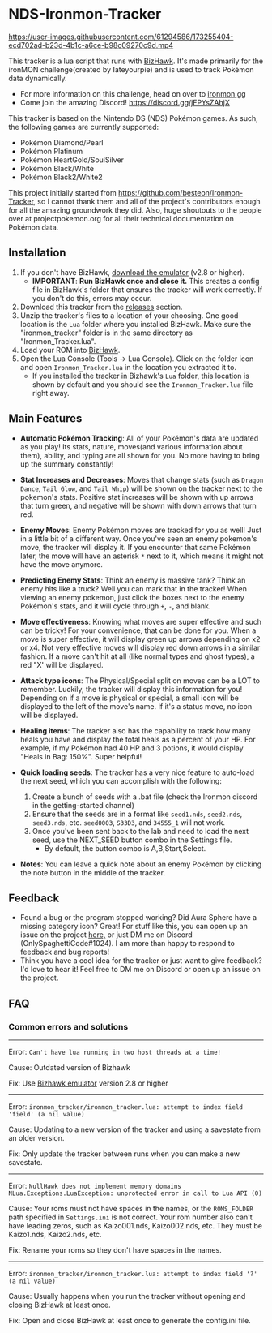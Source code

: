 # NDS-Ironmon-Tracker


https://user-images.githubusercontent.com/61294586/173255404-ecd702ad-b23d-4b1c-a6ce-b98c09270c9d.mp4



This tracker is a lua script that runs with [BizHawk](https://tasvideos.org/BizHawk/ReleaseHistory). It's made primarily for the ironMON challenge(created by Iateyourpie) and is used to track Pokémon data dynamically.

- For more information on this challenge, head on over to [ironmon.gg](http://ironmon.gg)
- Come join the amazing Discord! https://discord.gg/jFPYsZAhjX

This tracker is based on the Nintendo DS (NDS) Pokémon games. As such, the following games are currently supported:

- Pokémon Diamond/Pearl
- Pokémon Platinum
- Pokémon HeartGold/SoulSilver
- Pokémon Black/White
- Pokémon Black2/White2

This project initially started from https://github.com/besteon/Ironmon-Tracker, so I cannot thank them and all of the project's contributors enough for all the amazing groundwork they did. Also, huge shoutouts to the people over at projectpokemon.org for all their technical documentation on Pokémon data.

## Installation

1. If you don't have BizHawk, [download the emulator](https://tasvideos.org/BizHawk/ReleaseHistory) (v2.8 or higher).
   - **IMPORTANT**: **Run BizHawk once and close it.**  This creates a config file in BizHawk's folder that ensures the tracker will work correctly. If you don't do 			this, errors may occur.
2. Download this tracker from the [releases](https://github.com/Brian0255/NDS-Ironmon-Tracker/releases/) section.
3. Unzip the tracker's files to a location of your choosing. One good location is the `Lua` folder where you installed BizHawk. Make sure the "ironmon_tracker" folder is in the same directory as "Ironmon_Tracker.lua".
4. Load your ROM into [BizHawk](https://tasvideos.org/BizHawk/ReleaseHistory).
5. Open the Lua Console (Tools -> Lua Console). Click on the folder icon and open `Ironmon_Tracker.lua` in the location you extracted it to.
   - If you installed the tracker in Bizhawk's `Lua` folder, this location is shown by default and you should see the `Ironmon_Tracker.lua` file right away.

## Main Features

- **Automatic Pokémon Tracking**: All of your Pokémon's data are updated as you play! Its stats, nature, moves(and various information about them), ability, and typing are all shown for you. No more having to bring up the summary constantly!

- **Stat Increases and Decreases**: Moves that change stats (such as `Dragon Dance`, `Tail Glow`, and `Tail Whip`) will be shown on the tracker next to the pokemon's stats. Positive stat increases will be shown with up arrows that turn green, and negative will be shown with down arrows that turn red.

- **Enemy Moves**: Enemy Pokémon moves are tracked for you as well! Just in a little bit of a different way. Once you've seen an enemy pokemon's move, the tracker will display it. If you encounter that same Pokémon later, the move will have an asterisk `*` next to it, which means it might not have the move anymore.

- **Predicting Enemy Stats**: Think an enemy is massive tank? Think an enemy hits like a truck? Well you can mark that in the tracker! When viewing an enemy pokemon, just click the boxes next to the enemy Pokémon's stats, and it will cycle through `+`, `-`, and blank.

- **Move effectiveness**: Knowing what moves are super effective and such can be tricky! For your convenience, that can be done for you. When a move is super effective, it will display green up arrows depending on x2 or x4. Not very effective moves will display red down arrows in a similar fashion. If a move can't hit at all (like normal types and ghost types), a red "X' will be displayed.

- **Attack type icons**: The Physical/Special split on moves can be a LOT to remember. Luckily, the tracker will display this information for you! Depending on if a move is physical or special, a small icon will be displayed to the left of the move's name. If it's a status move, no icon will be displayed.

- **Healing items**: The tracker also has the capability to track how many heals you have and display the total heals as a percent of your HP. For example, if my Pokémon had 40 HP and 3 potions, it would display "Heals in Bag: 150%". Super helpful!

- **Quick loading seeds**: The tracker has a very nice feature to auto-load the next seed, which you can accomplish with the following:
	1. Create a bunch of seeds with a .bat file (check the Ironmon discord in the getting-started channel)
  2. Ensure that the seeds are in a format like `seed1.nds`, `seed2.nds`, `seed3.nds`, etc. `seed0003`, `S33D3`, and `34555_1` will not work.
	3. Once you've been sent back to the lab and need to load the next seed, use the NEXT_SEED button combo in the Settings file.
		- By default, the button combo is A,B,Start,Select.
		
- **Notes**: You can leave a quick note about an enemy Pokémon by clicking the note button in the middle of the tracker.

## Feedback

- Found a bug or the program stopped working? Did Aura Sphere have a missing category icon? Great! For stuff like this, you can open up an issue on the project [here,](https://github.com/Brian0255/NDS-Ironmon-Tracker/issues) or just DM me on Discord (OnlySpaghettiCode#1024). I am more than happy to respond to feedback and bug reports!
-  Think you have a cool idea for the tracker or just want to give feedback? I'd love to hear it! Feel free to DM me on Discord or open up an issue on the project. 

## FAQ

### Common errors and solutions

---

Error: `Can't have lua running in two host threads at a time!`

Cause: Outdated version of Bizhawk

Fix: Use [Bizhawk emulator](https://tasvideos.org/BizHawk/ReleaseHistory) version 2.8 or higher

---

Error: `ironmon_tracker/ironmon_tracker.lua: attempt to index field 'field' (a nil value)`

Cause: Updating to a new version of the tracker and using a savestate from an older version.

Fix: Only update the tracker between runs when you can make a new savestate.

---

Error: `NullHawk does not implement memory domains NLua.Exceptions.LuaException: unprotected error in call to Lua API (0)`

Cause: Your roms must not have spaces in the names, or the `ROMS_FOLDER` path specified in `Settings.ini` is not correct. Your rom number also can't have leading zeros, such as Kaizo001.nds, Kaizo002.nds, etc. They must be Kaizo1.nds, Kaizo2.nds, etc.

Fix: Rename your roms so they don't have spaces in the names.

---

Error: `ironmon_tracker/ironmon_tracker.lua: attempt to index field '?' (a nil value)`

Cause: Usually happens when you run the tracker without opening and closing BizHawk at least once.

Fix: Open and close BizHawk at least once to generate the config.ini file.

